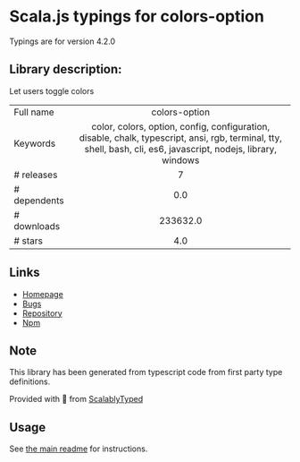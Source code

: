 
# Scala.js typings for colors-option

Typings are for version 4.2.0

## Library description:
Let users toggle colors

|                    |                 |
| ------------------ | :-------------: |
| Full name          | colors-option |
| Keywords           | color, colors, option, config, configuration, disable, chalk, typescript, ansi, rgb, terminal, tty, shell, bash, cli, es6, javascript, nodejs, library, windows |
| # releases         | 7 |
| # dependents       | 0.0 |
| # downloads        | 233632.0 |
| # stars            | 4.0 |

## Links
- [Homepage](https://www.github.com/ehmicky/colors-option)
- [Bugs](https://github.com/ehmicky/colors-option/issues)
- [Repository](https://github.com/ehmicky/colors-option)
- [Npm](https://www.npmjs.com/package/colors-option)
    


## Note
This library has been generated from typescript code from first party type definitions.

Provided with :purple_heart: from [ScalablyTyped](https://github.com/oyvindberg/ScalablyTyped)

## Usage
See [the main readme](../../readme.md) for instructions.


